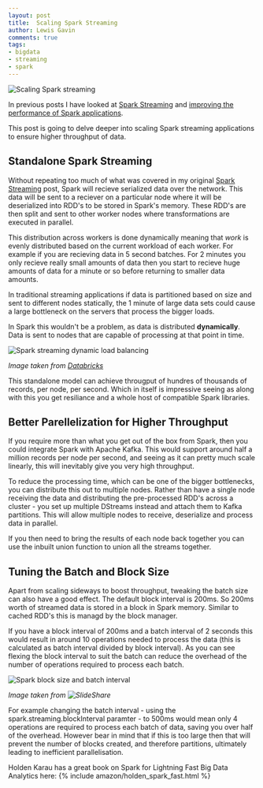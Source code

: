 ```yaml
--- 
layout: post 
title:  Scaling Spark Streaming
author: Lewis Gavin 
comments: true 
tags: 
- bigdata 
- streaming
- spark 
---
```


![Scaling Spark streaming](https://www.lewisgavin.co.uk/images/scaling_spark.jpg)

In previous posts I have looked at [Spark Streaming](http://www.lewisgavin.co.uk/Spark-Streaming/) and [improving the performance of Spark applications](http://www.lewisgavin.co.uk/Spark-Performance/).

This post is going to delve deeper into scaling Spark streaming applications to ensure higher throughput of data.

## Standalone Spark Streaming

Without repeating too much of what was covered in my original [Spark Streaming](http://www.lewisgavin.co.uk/Spark-Streaming/) post, Spark will recieve serialized data over the network. This data will be sent to a reciever on a particular node where it will be deserialized into RDD's to be stored in Spark's memory. These RDD's are then split and sent to other worker nodes where transformations are executed in parallel.

This distribution across workers is done dynamically meaning that *work* is evenly distributed based on the current workload of each worker. For example if you are recieving data in 5 second batches. For 2 minutes you only recieve really small amounts of data then you start to recieve huge amounts of data for a minute or so before returning to smaller data amounts. 

In traditional streaming applications if data is partitioned based on size and sent to different nodes statically, the 1 minute of large data sets could cause a large bottleneck on the servers that process the bigger loads.

In Spark this wouldn't be a problem, as data is distributed **dynamically**. Data is sent to nodes that are capable of processing at that point in time.

![Spark streaming dynamic load balancing](https://img.readitlater.com/i/databricks.com/wp-content/uploads/2015/07/image31-1024x581/RS/w704.jpg?&ssl=1)

*Image taken from [Databricks](https://databricks.com/blog/2015/07/30/diving-into-apache-spark-streamings-execution-model.html)*

This standalone model can achieve througput of hundres of thousands of records, per node, per second. Which in itself is impressive seeing as along with this you get resiliance and a whole host of compatible Spark libraries.

## Better Parellelization for Higher Throughput

If you require more than what you get out of the box from Spark, then you could integrate Spark with Apache Kafka. This would support around half a million records per node per second, and seeing as it can pretty much scale linearly, this will inevitably give you very high throughput.

To reduce the processing time, which can be one of the bigger bottlenecks, you can distribute this out to multiple nodes. Rather than have a single node receiving the data and distributing the pre-processed RDD's across a cluster - you set up multiple DStreams instead and attach them to Kafka partitions. This will allow multiple nodes to receive, deserialize and process data in parallel.

If you then need to bring the results of each node back together you can use the inbuilt union function to union all the streams together.


## Tuning the Batch and Block Size

Apart from scaling sideways to boost throughput, tweaking the batch size can also have a good effect. The default block interval is 200ms. So 200ms worth of streamed data is stored in a block in Spark memory. Similar to cached RDD's this is managd by the block manager.

If you have a block interval of 200ms and a batch interval of 2 seconds this would result in around 10 operations needed to process the data (this is calculated as batch interval divided by block interval). As you can see flexing the block interval to suit the batch can reduce the overhead of the number of operations required to process each batch. 

![Spark block size and batch interval](http://image.slidesharecdn.com/anintroductiontospark-150306063744-conversion-gate01/95/an-introduction-to-spark-39-638.jpg?cb=1425624016)

*Image taken from ![SlideShare](http://www.slideshare.net/jlacefie/an-introduction-to-spark)*

For example changing the batch interval - using the spark.streaming.blockInterval paramter - to 500ms would mean only 4 operations are required to process each batch of data, saving you over half of the overhead. However bear in mind that if this is too large then that will prevent the number of blocks created, and therefore partitions, ultimately leading to inefficient parallelisation.

Holden Karau has a great book on Spark for Lightning Fast Big Data Analytics here:
{% include amazon/holden_spark_fast.html %}



